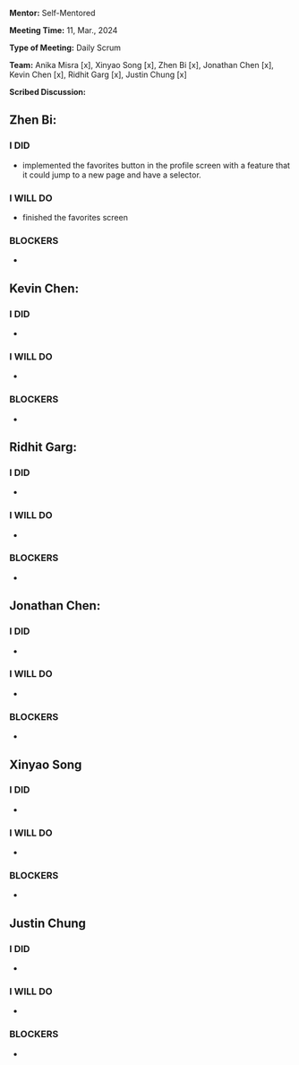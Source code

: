 **Mentor:** Self-Mentored

**Meeting Time:** 11, Mar., 2024

**Type of Meeting:** Daily Scrum

**Team:** Anika Misra [x], Xinyao Song [x], Zhen Bi [x], Jonathan Chen [x], Kevin Chen [x], Ridhit Garg [x], Justin Chung [x]

**Scribed Discussion:**

## **Zhen Bi:**  
### **I DID**  
- implemented the favorites button in the profile screen with a feature that it could jump to a new page and have a selector.

### **I WILL DO**  
- finished the favorites screen

### **BLOCKERS**  
- 

## **Kevin Chen:**  
### **I DID**  
- 

### **I WILL DO**  
- 

### **BLOCKERS**  
- 

## **Ridhit Garg:**  
### **I DID**  
- 

### **I WILL DO**  
- 

### **BLOCKERS**  
- 

## **Jonathan Chen:**  
### **I DID**  
- 

### **I WILL DO**  
- 

### **BLOCKERS**  
- 

## **Xinyao Song**  
### **I DID**  
- 

### **I WILL DO**  
- 

### **BLOCKERS**  
-

## **Justin Chung**  
### **I DID**  
- 

### **I WILL DO**  
- 

### **BLOCKERS**  
-
